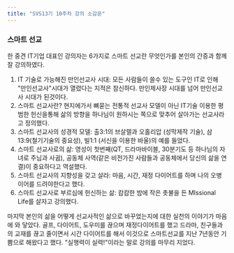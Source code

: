 ```yaml
---
title: "SVS13기 10주차 강의 소감문"
---
```

### 스마트 선교
한 중견 IT기업 대표인 강의자는 6가지로 스마트 선교란 무엇인가를 본인의 간증과 함께 잘 강의하였다.
1. IT 기술로 가능해진 만인선교사 시대: 모든 사람들이 쓸수 있는 도구인 IT로 인해 "만인선교사"시대가 열렸다는 지적은 참신하다. 만인제사장 시대를 넘어 만인선교사 시대가 된것이다.
2. 스마트 선교사란? 현지에가서 뼈묻는 전통적 선교사 모델이 아닌 IT기술 이용한 평범한 헌신을통해 삶의 방향을 하나님이 원하시는 쪽으로 맞추어 살아가는 선교사라고 정의했다.
3. 스마트 선교사의 성경적 모델: 출3:1의 브살렐과 오홀리압 (성막제작 기술), 삼13:9(철기기술의 중요성), 빌1:1 (서신을 이용한 바울)의 예를 들었다.
4. 스마트 선교사로의 삶: 영성이 첫번째(QT, 드라마바이블, 30분기도 등 하나님의 자녀로 주님과 사귐), 공동체 사역(같은 비전가진 사람들과 공동체에서 당신의 삶을 연결)이 중요하다고 역설했다.
5. 스마트 선교사의 지향성을 갖고 살라: 마음, 시간, 재정 다이어트를 하며 나의 오병이어를 드려야한다고 했다.
6. 스마트 선교사로 부르심에 헌신하는 삶: 캄캄한 밤에 작은 촛불을 든 MIssional Life를 살자고 강의했다.

마지막 본인의 삶을 어떻게 선교사적인 삶으로 바꾸었는지에 대한 실천의 이야기가 마음에 와 닿았다.
골프, 다이어트, 도우미를 끊으며 재정다이어트를 했고 드라마, 친구들과의 교재를 끊고 줄이면서 시간 다이어트를 해서 이것으로 스마트선교를 지난 7년동안 기쁨으로 해왔다고 했다.
"실행력이 실력!"이라는 말로 강의를 마무리 지었다.
